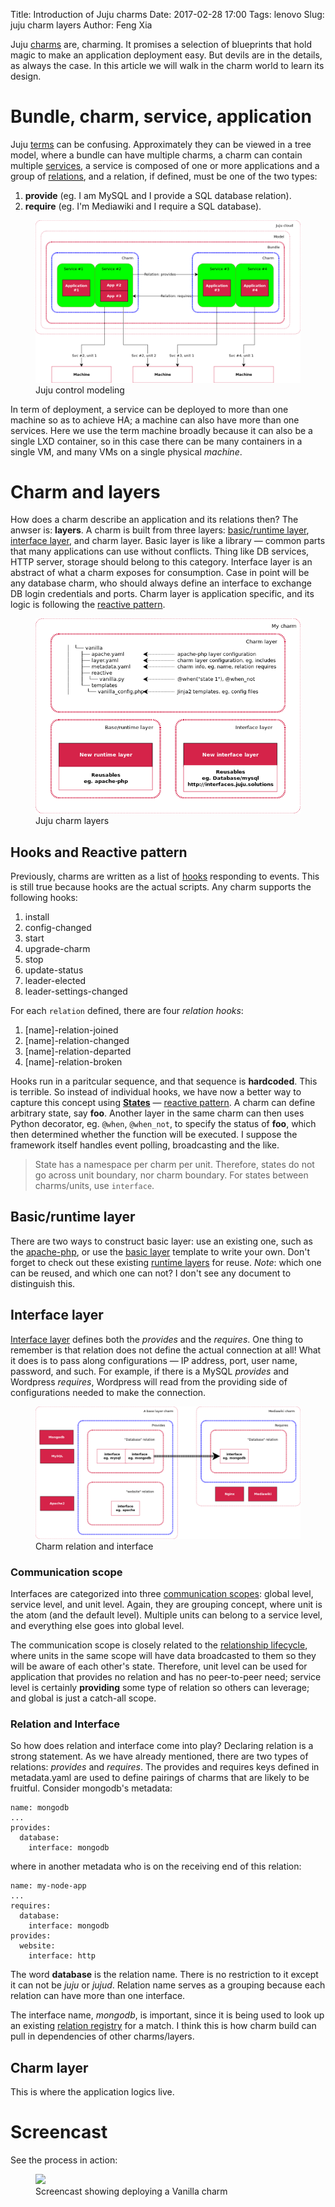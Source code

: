 Title: Introduction of Juju charms
Date: 2017-02-28 17:00
Tags: lenovo
Slug: juju charm layers
Author: Feng Xia

Juju [charms][1] are, charming. It promises a selection of blueprints
that hold magic to make an application deployment easy. But devils are
in the details, as always the case. In this article we will walk in
the charm world to learn its design.

[1]: https://jujucharms.com/

# Bundle, charm, service, application

Juju [terms][2] can be confusing. Approximately they can be viewed in
a tree model, where a bundle can have multiple charms, a charm can
contain multiple [services][12], a service is composed of one or more
applications and a group of [relations][4], and a relation, if
defined, must be one of the two types:

1. **provide** (eg. I am MySQL and I provide a SQL database relation).
2. **require** (eg. I'm Mediawiki and I require a SQL database).

<figure class="s12 center">
  <img src="/images/juju%20control%20modeling.png" />
  <figcaption>Juju control modeling</figcaption>
</figure>


[2]: https://jujucharms.com/docs/stable/juju-concepts
[3]: https://jujucharms.com/docs/stable/charms
[4]: https://jujucharms.com/docs/1.24/charms-relations
[12]: https://jujucharms.com/docs/2.0/authors-subordinate-services

In term of deployment, a service can be deployed to more than one
machine so as to achieve HA; a machine can also have more than one
services. Here we use the term machine broadly because it can also be
a single LXD container, so in this case there can be many containers
in a single VM, and many VMs on a single physical _machine_.

# Charm and layers

How does a charm describe an application and its relations then? The
anwser is: **layers**. A charm is built from three layers:
[basic/runtime layer][5], [interface layer][6], and charm layer. Basic
layer is like a library &mdash; common parts that many applications
can use without conflicts. Thing like DB services, HTTP server,
storage should belong to this category. Interface layer is an abstract
of what a charm exposes for consumption. Case in point will be any
database charm, who should always define an interface to exchange DB
login credentials and ports. Charm layer is application specific, and
its logic is following the [reactive pattern][10].

[5]: https://jujucharms.com/docs/stable/developer-layers#base,-or-runtime,-layers
[6]: https://jujucharms.com/docs/stable/developer-layers-interfaces

<figure class="s12 center">
    <img src="/images/juju%20charm%20layers.png" />
    <figcaption>Juju charm layers</figcaption>
</figure>

## Hooks and Reactive pattern

Previously, charms are written as a list of [hooks][15] responding to
events. This is still true because hooks are the actual scripts. Any
charm supports the following hooks:

[15]: https://jujucharms.com/docs/2.0/reference-charm-hooks

1. install
2. config-changed
3. start
4. upgrade-charm
5. stop
6. update-status
7. leader-elected
8. leader-settings-changed

For each `relation` defined, there are four _relation hooks_:

1. [name]-relation-joined
2. [name]-relation-changed
3. [name]-relation-departed
4. [name]-relation-broken

Hooks run in a paritcular sequence, and that sequence is
**hardcoded**.  This is terrible. So instead of individual hooks, we
have now a better way to capture this concept using **[States][16]**
&mdash; [reactive pattern][10].  A charm can define arbitrary state,
say **foo**. Another layer in the same charm can then uses Python
decorator, eg. `@when`, `@when_not`, to specify the status of
**foo**, which then determined whether the function will be
executed. I suppose the framework itself handles event polling,
broadcasting and the like.

> State has a namespace per charm per unit. Therefore, states do not
> go across unit boundary, nor charm boundary.
> For states between charms/units, use `interface`.

[10]: https://pythonhosted.org/charms.reactive/
[16]: https://jujucharms.com/docs/stable/developer-layers#states

## Basic/runtime layer

There are two ways to construct basic layer: use an existing one, such
as the [apache-php][7], or use the [basic layer][8] template to write
your own. Don't forget to check out these existing [runtime layers][9]
for reuse. _Note_: which one can be reused, and which one can not? I
don't see any document to distinguish this.

[7]: https://github.com/johnsca/apache-php
[8]: http://github.com/juju-solutions/layer-basic
[9]: https://github.com/juju-solutions

## Interface layer

[Interface layer][6] defines both the _provides_ and the _requires_.
One thing to remember is that relation does not define the actual
connection at all! What it does is to pass along configurations
&mdash; IP address, port, user name, password, and such. For example,
if there is a MySQL _provides_ and Wordpress _requires_, Wordpress
will read from the providing side of configurations needed to make the
connection.

<figure class="s12 center">
    <img src="/images/charm%20relation%20and%20interface.png" />
    <figcaption>Charm relation and interface</figcaption>
</figure>

### Communication scope

Interfaces are categorized into three [communication scopes][11]:
global level, service level, and unit level. Again, they are grouping
concept, where unit is the atom (and the default level). Multiple
units can belong to a service level, and everything else goes into
global level.

[11]: https://jujucharms.com/docs/stable/developer-layers-interfaces#communication-scopes

The communication scope is closely related to the [relationship
lifecycle][13], where units in the same scope will have data
broadcasted to them so they will be aware of each other's
state. Therefore, unit level can be used for application that provides
no relation and has no peer-to-peer need; service level is certainly
**providing** some type of relation so others can leverage; and global
is just a catch-all scope.

[13]: https://jujucharms.com/docs/2.0/authors-relations-in-depth

### Relation and Interface

So how does relation and interface come into play? Declaring relation
is a strong statement. As we have already mentioned, there are two
types of relations: _provides_ and _requires_. The provides and
requires keys defined in metadata.yaml are used to define pairings of
charms that are likely to be fruitful. Consider mongodb's metadata:

```shell
name: mongodb
...
provides:
  database:
    interface: mongodb
```

where in another metadata who is on the receiving end of this relation:

```shell
name: my-node-app
...
requires:
  database:
    interface: mongodb
provides:
  website:
    interface: http
```

[14]: https://jujucharms.com/docs/stable/authors-relations

The word **database** is the relation name. There is no restriction to
it except it can not be _juju_ or _jujud_. Relation name serves as a
grouping because each relation can have more than one interface.

The interface name, _mongodb_, is important, since it is being used to
look up an existing [relation registry][15] for a match. I think this
is how charm build can pull in dependencies of other charms/layers.

[15]: http://interfaces.juju.solutions/


## Charm layer

This is where the application logics live.

# Screencast

See the process in action:

<figure class="s12 center">
    <img src="/images/vanilla%20charm%20deploy.gif" />
    <figcaption>Screencast showing deploying a Vanilla charm</figcaption>
</figure>
